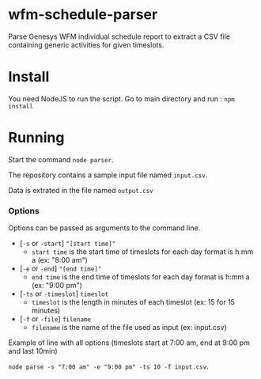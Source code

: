 # wfm-schedule-parser
Parse Genesys WFM individual schedule report to extract a CSV file containing generic activities for given timeslots.

# Install
You need NodeJS to run the script.
Go to main directory and run : `npm install`

# Running
Start the command `node parser`.

The repository contains a sample input file named `input.csv`.

Data is extrated in the file named `output.csv`

### Options
Options can be passed as arguments to the command line.
* [`-s` or `-start`] `"[start time]"`
  * `start time` is the start time of timeslots for each day format is h:mm a (ex: "8:00 am")
* [`-e` or `-end`] `"[end time]"`
  * `end time` is the end time of timeslots for each day format is h:mm a (ex: "9:00 pm")
* [`-ts` or `-timeslot`] `timeslot`
  * `timeslot` is the length in minutes of each timeslot (ex: 15 for 15 minutes)
* [`-f` or `-file`] `filename`
  * `filename` is the name of the file used as input (ex: input.csv)

Example of line with all options (timeslots start at 7:00 am, end at 9:00 pm and last 10min)

`node parse -s "7:00 am" -e "9:00 pm" -ts 10 -f input.csv`.
